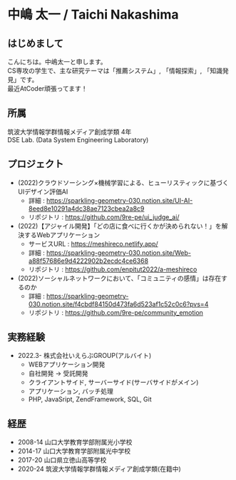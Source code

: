 # 中嶋 太一 / Taichi Nakashima

## はじめまして
こんにちは。中嶋太一と申します。  
CS専攻の学生で、主な研究テーマは「推薦システム」, 「情報探索」, 「知識発見」です。  
最近AtCoder頑張ってます！

## 所属
筑波大学情報学群情報メディア創成学類 4年  
DSE Lab. (Data System Engineering Laboratory)

## プロジェクト
- (2022)クラウドソーシング×機械学習による、ヒューリスティックに基づくUIデザイン評価AI
  - 詳細 : https://sparkling-geometry-030.notion.site/UI-AI-8eed8e10291a4dc38ae7123cbea2a8c9
  - リポジトリ : https://github.com/9re-pe/ui_judge_ai/
- (2022)【アジャイル開発】「どの店に食べに行くかが決められない！」を解決するWebアプリケーション
  - サービスURL : https://meshireco.netlify.app/
  - 詳細 : https://sparkling-geometry-030.notion.site/Web-a88f57686e9d4222902b2ecdc4ce6368
  - リポジトリ : https://github.com/enpitut2022/a-meshireco
- (2022)ソーシャルネットワークにおいて、「コミュニティの感情」は存在するのか
  - 詳細 : https://sparkling-geometry-030.notion.site/f4cbdf84150d473fa6d523af1c52c0c6?pvs=4
  - リポジトリ : https://github.com/9re-pe/community_emotion

## 実務経験
- 2022.3- 株式会社いえらぶGROUP(アルバイト)
  - WEBアプリケーション開発
  - 自社開発 -> 受託開発
  - クライアントサイド, サーバーサイド(サーバサイドがメイン)
  - アプリケーション, バッチ処理
  - PHP, JavaSript, ZendFramework, SQL, Git

## 経歴
- 2008-14 山口大学教育学部附属光小学校
- 2014-17 山口大学教育学部附属光中学校
- 2017-20 山口県立徳山高等学校
- 2020-24 筑波大学情報学群情報メディア創成学類(在籍中)
